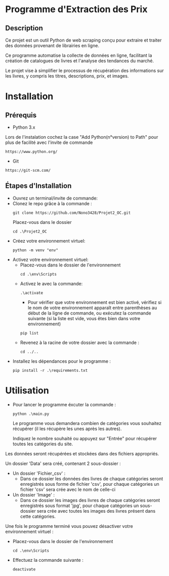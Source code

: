 # Programme d'Extraction des Prix

## Description
Ce projet est un outil Python de web scraping conçu pour extraire et traiter des données provenant de librairies en ligne.

Ce programme automatise la collecte de données en ligne, facilitant la création de catalogues de livres et l'analyse des tendances du marché.

Le projet vise à simplifier le processus de récupération des informations sur les livres, y compris les titres, descriptions, prix, et images.
# Installation

## Prérequis
- Python 3.x

Lors de l'instalation cochez la case "Add Python(n°version) to Path" pour plus de facilité avec l'invite de commande
```
https://www.python.org/
```
- Git  
```
https://git-scm.com/
```
## Étapes d'Installation 
- Ouvrez un terminal/invite de commande:
- Clonez le repo grâce à la commande :
    ```
    git clone https://github.com/Nono3428/Projet2_OC.git
    ```
    Placez-vous dans le dossier
    ```
    cd .\Projet2_OC
    ```
- Créez votre environnement virtuel:
    ```
    python -m venv "env"
    ```
- Activez votre environnement virtuel:
    - Placez-vous dans le dossier de l'environnement
        ```
        cd .\env\Scripts
        ```
    - Activez le avec la commande:
        ```
        .\activate
        ```
        - Pour vérifier que votre environnement est bien activé, vérifiez si le nom de votre environnement apparaît entre parenthèses au début de la ligne de commande, 
        ou exécutez la commande suivante (si la liste est vide, vous êtes bien dans votre environnement) 
        ```
        pip list
        ```
    - Revenez à la racine de votre dossier avec la commande :
        ```
        cd ../..
        ```
- Installez les dépendances pour le programme :
    ```
    pip install -r .\requirements.txt
    ```

# Utilisation

- Pour lancer le programme éxcuter la commande :
    ```
    python .\main.py
    ```
    Le programme vous demandera combien de catégories vous souhaitez récupérer (il les récupère les unes après les autres).

    Indiquez le nombre souhaité ou appuyez sur "Entrée" pour récupérer toutes les catégories du site.

Les données seront récupérées et stockées dans des fichiers appropriés.

Un dossier 'Data' sera créé, contenant 2 sous-dossier :
- Un dossier 'Fichier_csv' :
    - Dans ce dossier les données des livres de chaque catégories seront enregistrés sous forme de fichier 'csv', pour chaque catégories un fichier 'csv' sera crée avec le nom de celle-ci
- Un dossier 'Image' :
    - Dans ce dossier les images des livres de chaque catégories seront enregistrés sous format 'jpg', pour chaque catégories un sous-dossier sera crée avec toutes les images des livres présent dans cette catégories.

Une fois le programme terminé vous pouvez désactiver votre environnement virtuel :
- Placez-vous dans le dossier de l'environnement 
    ```
    cd .\env\Scripts
    ```
- Effectuez la commande suivante :
    ```
    deactivate
    ```